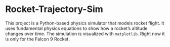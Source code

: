 # Rocket-Trajectory-Sim
This project is a Python-based physics simulator that models rocket flight.   It uses fundamental physics equations  to show how a rocket’s altitude changes over time.    The simulation is visualized with `matplotlib`. Right now it is only for the Falcon 9 Rocket.
